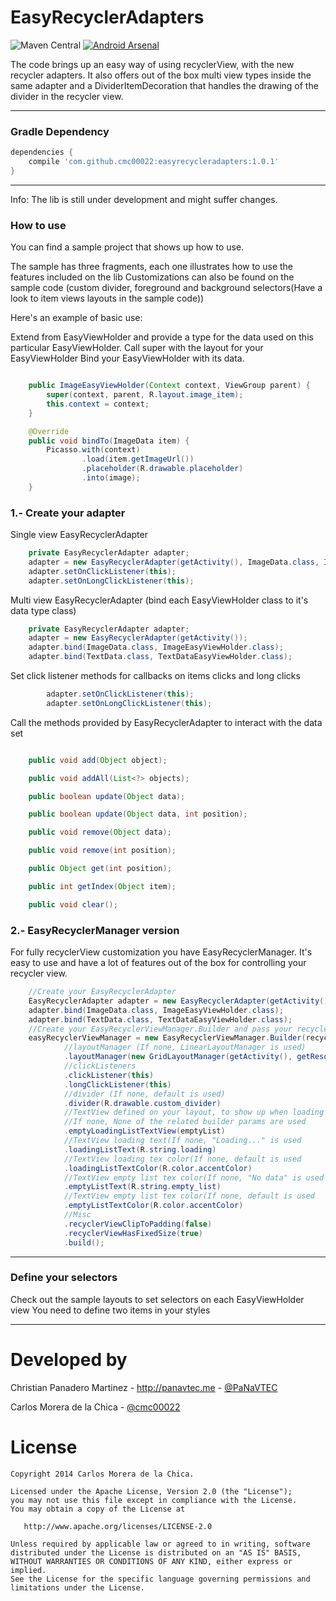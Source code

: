 # EasyRecyclerAdapters

![Maven Central](https://img.shields.io/maven-central/v/com.github.cmc00022/easyrecycleradapters.svg)
[![Android Arsenal](https://img.shields.io/badge/Android%20Arsenal-EasyRecyclerAdapters-brightgreen.svg?style=flat)](https://android-arsenal.com/details/1/1417)

The code brings up an easy way of using recyclerView, with the new recycler adapters. It also offers out of the box multi view types inside the same adapter and a DividerItemDecoration that handles the drawing of the divider in the recycler view.

---

### Gradle Dependency

```Groovy
dependencies {
    compile 'com.github.cmc00022:easyrecycleradapters:1.0.1'
}
```

---

Info: The lib is still under development and might suffer changes.

### How to use

You can find a sample project that shows up how to use.

The sample has three fragments, each one illustrates how to use the features included on the lib
Customizations can also be found on the sample code (custom divider, foreground and background selectors(Have a look to item views layouts in the sample code))

Here's an example of basic use:

Extend from EasyViewHolder and provide a type for the data used on this particular EasyViewHolder.
Call super with the layout for your EasyViewHolder
Bind your EasyViewHolder with its data.

```java

    public ImageEasyViewHolder(Context context, ViewGroup parent) {
        super(context, parent, R.layout.image_item);
        this.context = context;
    }

    @Override
    public void bindTo(ImageData item) {
        Picasso.with(context)
                .load(item.getImageUrl())
                .placeholder(R.drawable.placeholder)
                .into(image);
    }
```

### 1.- Create your adapter

Single view EasyRecyclerAdapter

```java
    private EasyRecyclerAdapter adapter;
    adapter = new EasyRecyclerAdapter(getActivity(), ImageData.class, ImageEasyViewHolder.class);
    adapter.setOnClickListener(this);
    adapter.setOnLongClickListener(this);
```

Multi view EasyRecyclerAdapter (bind each EasyViewHolder class to it's data type class)

```java
    private EasyRecyclerAdapter adapter;
    adapter = new EasyRecyclerAdapter(getActivity());
    adapter.bind(ImageData.class, ImageEasyViewHolder.class);
    adapter.bind(TextData.class, TextDataEasyViewHolder.class);

```

Set click listener methods for callbacks on items clicks and long clicks

```java
        adapter.setOnClickListener(this);
        adapter.setOnLongClickListener(this);
```

Call the methods provided by EasyRecyclerAdapter to interact with the data set

```java

    public void add(Object object);

    public void addAll(List<?> objects);

    public boolean update(Object data);

    public boolean update(Object data, int position);

    public void remove(Object data);

    public void remove(int position);

    public Object get(int position);

    public int getIndex(Object item);

    public void clear();

```

### 2.- EasyRecyclerManager version

For fully recyclerView customization you have EasyRecyclerManager. It's easy to use and have a lot of features out of the box for controlling your recycler view.

```java
    //Create your EasyRecyclerAdapter
    EasyRecyclerAdapter adapter = new EasyRecyclerAdapter(getActivity());
    adapter.bind(ImageData.class, ImageEasyViewHolder.class);
    adapter.bind(TextData.class, TextDataEasyViewHolder.class);
    //Create your EasyRecyclerViewManager.Builder and pass your recyclerView and your EasyRecyclerAdapter
    easyRecyclerViewManager = new EasyRecyclerViewManager.Builder(recyclerView, adapter)
            //layoutManager (If none, LinearLayoutManager is used)
            .layoutManager(new GridLayoutManager(getActivity(), getResources().getInteger(R.integer.grid_columns)))
            //clickListeners
            .clickListener(this)
            .longClickListener(this)
            //divider (If none, default is used)
            .divider(R.drawable.custom_divider)
            //TextView defined on your layout, to show up when loading your data or the recyclerView has not data
            //If none, None of the related builder params are used
            .emptyLoadingListTextView(emptyList)
            //TextView loading text(If none, "Loading..." is used
            .loadingListText(R.string.loading)
            //TextView loading tex color(If none, default is used
            .loadingListTextColor(R.color.accentColor)
            //TextView empty list tex color(If none, "No data" is used
            .emptyListText(R.string.empty_list)
            //TextView empty list tex color(If none, default is used
            .emptyListTextColor(R.color.accentColor)
            //Misc
            .recyclerViewClipToPadding(false)
            .recyclerViewHasFixedSize(true)
            .build();
```
---

### Define your selectors

Check out the sample layouts to set selectors on each EasyViewHolder view
You need to define two items in your styles

---

Developed by
=======

Christian Panadero Martinez - <a href="http://panavtec.me">http://panavtec.me</a> - <a href="https://github.com/PaNaVTEC">@PaNaVTEC</a>

Carlos Morera de la Chica - <a href="https://github.com/cmc00022">@cmc00022</a>

License
=======

    Copyright 2014 Carlos Morera de la Chica.

    Licensed under the Apache License, Version 2.0 (the "License");
    you may not use this file except in compliance with the License.
    You may obtain a copy of the License at

       http://www.apache.org/licenses/LICENSE-2.0

    Unless required by applicable law or agreed to in writing, software
    distributed under the License is distributed on an "AS IS" BASIS,
    WITHOUT WARRANTIES OR CONDITIONS OF ANY KIND, either express or implied.
    See the License for the specific language governing permissions and
    limitations under the License.
